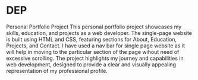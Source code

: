 # DEP
Personal Portfolio Project
This personal portfolio project showcases my skills, education, and projects as a web developer. The single-page website is built using HTML and CSS, featuring sections for About, Education, Projects, and Contact. I have used a nav bar for single page website as it will help in moving to the particular section of the page wihout need of excessive scrolling. The project highlights my journey and capabilities in web development, designed to provide a clear and visually appealing representation of my professional profile. 
